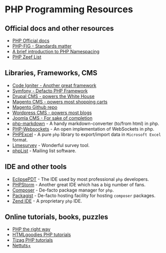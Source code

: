 # PHP Programming Resources

## Official docs and other resources
- [PHP Official docs](http://php.net/manual/en/)
- [PHP-FIG - Standards matter](http://www.php-fig.org/psr/psr-4/)
- [A brief introduction to PHP Namespacing](https://mattstauffer.co/blog/a-brief-introduction-to-php-namespacing)
- [PHP Zeef List](https://php.zeef.com/sjoerd.buurman)

## Libraries, Frameworks, CMS
- [Code Igniter - Another great framework](http://www.codeigniter.com/)
- [Symfony - Defacto PHP Framework](http://symfony.com)
- [Drupal CMS - powers the White House](http://drupal.org/)
- [Magento CMS - powers most shopping carts](http://magento.com/)
- [Magento Github repo](https://github.com/magento/magento2)
- [Wordpress CMS - powers most blogs](http://wordpress.org/)
- [Joomla CMS - For sake of completion](http://developer.joomla.org)
- [php-markdown](https://github.com/michelf/php-markdown) - A handy markdown-converter (to/from html) in php.
- [PHP-Websockets](https://github.com/ghedipunk/PHP-Websockets) - An open implementation of WebSockets in php.
- [PHPExcel](https://github.com/PHPOffice/PHPExcel) - A pure `php` library to export/import data in `Microsoft Excel` format.
- [Limesurvey](https://www.limesurvey.org/) - Wonderful survey tool.
- [phpList](https://www.phplist.org/) - Mailing list software.

## IDE and other tools
- [EclipsePDT](https://eclipse.org/pdt/) - The IDE used by most professional `php` developers.
- [PHPStorm](http://www.jetbrains.com/phpstorm) - Another great IDE which has a big number of fans.
- [Composer](https://getcomposer.org/doc/) - De-facto package manager for `php`.
- [Packagist](https://packagist.org/) - De-facto hosting facility for hosting `composer` packages.
- [Zend IDE](http://www.zend.com/products/studio) - A proprietary `php` IDE.

## Online tutorials, books, puzzles
- [PHP the right way](http://www.phptherightway.com/)
- [HTMLgoodies PHP tutorials](http://www.htmlgoodies.com/beyond/php)
- [Tizag PHP tutorials](http://www.tizag.com/phpT)
- [Nettuts+](http://net.tutsplus.com/category/tutorials/php)
